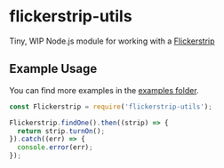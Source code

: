 # flickerstrip-utils

Tiny, WIP Node.js module for working with a [Flickerstrip](https://hohmbody.com/flickerstrip/)

## Example Usage

You can find more examples in the [examples folder](./examples/).

```js
const Flickerstrip = require('flickerstrip-utils');

Flickerstrip.findOne().then((strip) => {
  return strip.turnOn();
}).catch((err) => {
  console.error(err);
});
```
